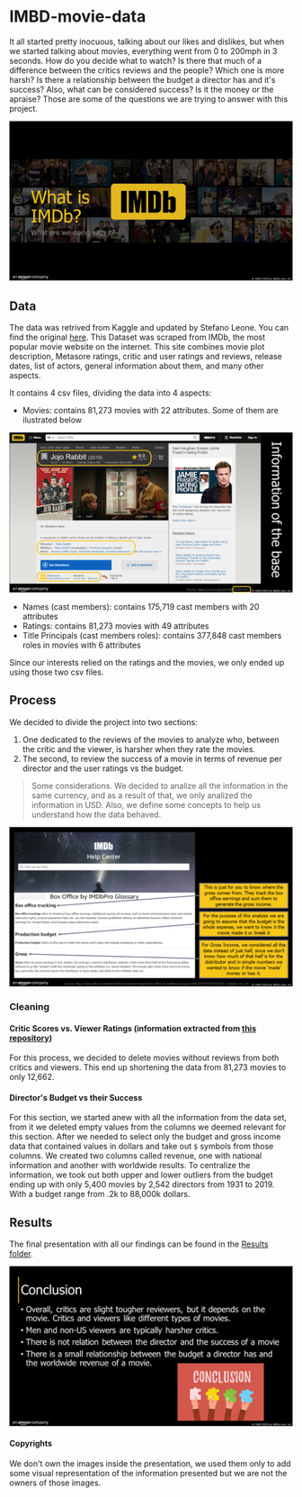 # IMBD-movie-data

It all started pretty inocuous, talking about our likes and dislikes, but when we started talking about movies, everything went from 0 to 200mph in 3 seconds. How do you decide what to watch? Is there that much of a difference between the critics reviews and the people? Which one is more harsh? Is there a relationship between the budget a director has and it's success? Also, what can be considered success? Is it the money or the apraise? Those are some of the questions we are trying to answer with this project.

![Image retrived from internet as illustration, not owned](Images/Slide2.PNG)

## Data

The data was retrived from Kaggle and updated by Stefano Leone. You can find the original [here](https://www.kaggle.com/stefanoleone992/imdb-extensive-dataset). This Dataset was scraped from IMDb, the most popular movie website on the internet. This site combines movie plot description, Metasore ratings, critic and user ratings and reviews, release dates, list of actors, general information about them, and many other aspects.

It contains 4 csv files, dividing the data into 4 aspects:

* Movies: contains 81,273 movies with 22 attributes. Some of them are ilustrated below

![information of the database](Images/Slide4.PNG)

* Names (cast members): contains 175,719 cast members with 20 attributes
* Ratings: contains 81,273 movies with 49 attributes
* Title Principals (cast members roles): contains 377,848 cast members roles in movies with 6 attributes

Since our interests relied on the ratings and the movies, we only ended up using those two csv files.

## Process

We decided to divide the project into two sections:

1. One dedicated to the reviews of the movies to analyze who, between the critic and the viewer, is harsher when they rate the movies.
2. The second, to review the success of a movie in terms of revenue per director and the user ratings vs the budget.

> Some considerations. We decided to analize all the information in the same currency, and as a result of that, we only analized the information in USD. Also, we define some concepts to help us understand how the data behaved.

![glossary](Images/Slide6.PNG)

### Cleaning

#### Critic Scores vs. Viewer Ratings (information extracted from [this repository](https://github.com/patelpurvip/IMDB_ratings_analysis))

For this process, we decided to delete movies without reviews from both critics and viewers. This end up shortening the data from 81,273 movies to only 12,662.

#### Director's Budget vs their Success

For this section, we started anew with all the information from the data set, from it we deleted empty values from the columns we deemed relevant for this section. After we needed to select only the budget and gross income data that contained values in dollars and take out `$` symbols from those columns. We created two columns called revenue, one with national information and another with worldwide results. To centralize the information, we took out both upper and lower outliers from the budget ending up with only 5,400 movies by 2,542 directors from 1931 to 2019. With a budget range from .2k to 88,000k dollars.

## Results

The final presentation with all our findings can be found in the [Results folder](/Results/imdb.pdf).

![Conclusions](Images/Slide44.PNG)

#### Copyrights

We don't own the images inside the presentation, we used them only to add some visual representation of the information presented but we are not the owners of those images.
